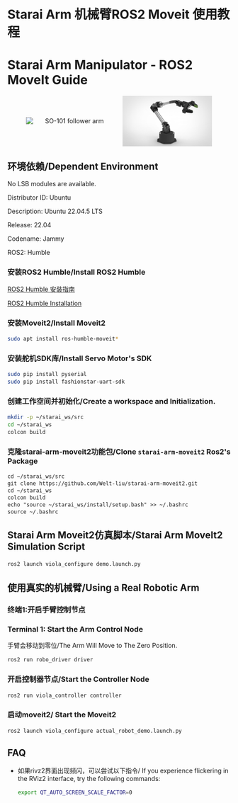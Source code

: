 # Starai Arm 机械臂ROS2 Moveit 使用教程
# Starai Arm Manipulator - ROS2 MoveIt Guide

<div align="center">
  <div style="display: flex; gap: 1rem; justify-content: center; align-items: center;" >
    <img
      src="src\viola_description\images\viola_and_violin.jpg"
      alt="SO-101 follower arm"
      title="SO-101 follower arm"
      style="width: 40%;"
    />
    <img
      src="src\viola_description\images\cello.jpg"
      alt="SO-101 leader arm"
      title="SO-101 leader arm"
      style="width: 40%;"
    />
  </div>
</div>

## 环境依赖/Dependent Environment

No LSB modules are available.

Distributor ID: Ubuntu

Description:    Ubuntu 22.04.5 LTS

Release:        22.04

Codename:       Jammy

ROS2:           Humble

### 安装ROS2 Humble/Install ROS2 Humble

[ROS2 Humble 安装指南](https://wiki.seeedstudio.com/cn/install_ros2_humble/)

[ROS2 Humble Installation](https://wiki.seeedstudio.com/install_ros2_humble/)


### 安装Moveit2/Install Moveit2

```bash
sudo apt install ros-humble-moveit*
```

### 安装舵机SDK库/Install Servo Motor's SDK

```bash
sudo pip install pyserial
sudo pip install fashionstar-uart-sdk
```

### 创建工作空间并初始化/Create a workspace and Initialization.

```bash
mkdir -p ~/starai_ws/src
cd ~/starai_ws
colcon build
```

### 克隆starai-arm-moveit2功能包/Clone `starai-arm-moveit2` Ros2's Package
```
cd ~/starai_ws/src
git clone https://github.com/Welt-liu/starai-arm-moveit2.git
cd ~/starai_ws
colcon build
echo "source ~/starai_ws/install/setup.bash" >> ~/.bashrc
source ~/.bashrc
```

## Starai Arm Moveit2仿真脚本/Starai Arm MoveIt2 Simulation Script

```bash
ros2 launch viola_configure demo.launch.py 
```


## 使用真实的机械臂/Using a Real Robotic Arm

### 终端1:开启手臂控制节点
### Terminal 1: Start the Arm Control Node

手臂会移动到零位/The Arm Will Move to The Zero Position.

```bash
ros2 run robo_driver driver
```

### 开启控制器节点/Start the Controller Node

```bash
ros2 run viola_controller controller
```

### 启动moveit2/ Start the Moveit2

```bash
ros2 launch viola_configure actual_robot_demo.launch.py
```




## FAQ

- 如果rivz2界面出现频闪，可以尝试以下指令/
If you experience flickering in the RViz2 interface, try the following commands:

    ```bash
    export QT_AUTO_SCREEN_SCALE_FACTOR=0
    ```

